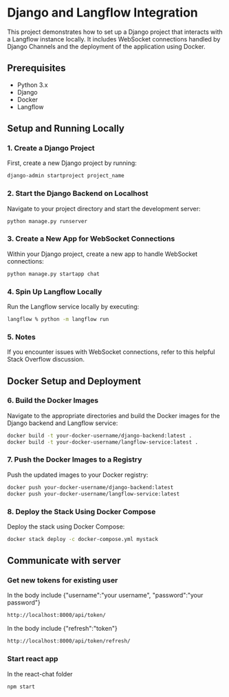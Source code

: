 # Django and Langflow Integration

This project demonstrates how to set up a Django project that interacts with a Langflow instance locally. It includes WebSocket connections handled by Django Channels and the deployment of the application using Docker.

## Prerequisites

- Python 3.x
- Django
- Docker
- Langflow

## Setup and Running Locally

### 1. Create a Django Project

First, create a new Django project by running:

```bash
django-admin startproject project_name
```

### 2. Start the Django Backend on Localhost

Navigate to your project directory and start the development server:

```bash
python manage.py runserver
```

### 3. Create a New App for WebSocket Connections

Within your Django project, create a new app to handle WebSocket connections:

```bash
python manage.py startapp chat
```

### 4. Spin Up Langflow Locally
Run the Langflow service locally by executing:

```bash
langflow % python -m langflow run
```

### 5. Notes
If you encounter issues with WebSocket connections, refer to this helpful Stack Overflow discussion.

## Docker Setup and Deployment
### 6. Build the Docker Images
Navigate to the appropriate directories and build the Docker images for the Django backend and Langflow service:

```bash
docker build -t your-docker-username/django-backend:latest .
docker build -t your-docker-username/langflow-service:latest .
```

### 7. Push the Docker Images to a Registry
Push the updated images to your Docker registry:

```bash
docker push your-docker-username/django-backend:latest
docker push your-docker-username/langflow-service:latest
```

### 8. Deploy the Stack Using Docker Compose
Deploy the stack using Docker Compose:

```bash
docker stack deploy -c docker-compose.yml mystack
```

## Communicate with server

### Get new tokens for existing user

In the body include {"username":"your username", "password":"your password"}
```bash
http://localhost:8000/api/token/
```

In the body include {"refresh":"token"}
```bash
http://localhost:8000/api/token/refresh/
```
### Start react app
In the react-chat folder 
```bash
npm start
```
